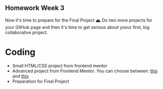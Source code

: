 ## Homework Week 3

Now it's time to prepare for the Final Project 🏔 Do two more projects for your GitHub page and then it's time to get serious about yoour first, big collaborative project.


# Coding

- Small HTML/CSS project from frontend mentor 
- Advanced project from Frontend Mentor: You can choose between: [this](https://www.frontendmentor.io/challenges/rest-countries-api-with-color-theme-switcher-5cacc469fec04111f7b848ca) and [this](https://www.frontendmentor.io/challenges/multistep-form-YVAnSdqQBJ)
- Preparation for Final Project
